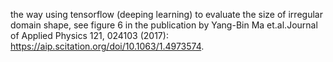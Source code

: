 the way using tensorflow (deeping learning) to evaluate the size of irregular domain shape, see figure 6 in the publication by Yang-Bin Ma et.al.Journal of Applied Physics 121, 024103 (2017): https://aip.scitation.org/doi/10.1063/1.4973574.
